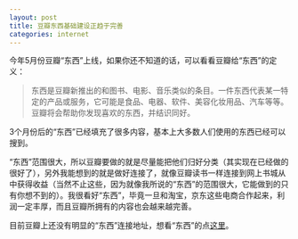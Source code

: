 ```yaml
---
layout: post
title: 豆瓣东西基础建设正趋于完善
categories: internet
---
```

今年5月份豆瓣“东西”上线，如果你还不知道的话，可以看看豆瓣给“东西”的定义：

> 东西是豆瓣新推出的和图书、电影、音乐类似的条目。一件东西代表某一特定的产品或服务，它可能是食品、电器、软件、美容化妆用品、汽车等等。豆瓣将会帮助你发现喜欢的东西，并结识同好。

3个月份后的“东西”已经填充了很多内容，基本上大多数人们使用的东西已经可以搜到。

“东西”范围很大，所以豆瓣要做的就是尽量能把他们归好分类（其实现在已经做的很好了），另外我能想到的就是做好连接了，就像豆瓣读书一样连接到网上书城从中获得收益（当然不止这些，因为就像我所说的“东西”的范围很大，它能做到的只有你想不到的）。我很看好“东西”，毕竟一旦和淘宝，京东这些电商合作起来，利润一定丰厚，而且豆瓣所拥有的内容也会越来越完善。

目前豆瓣上还没有明显的“东西”连接地址，想看“东西”的点[这里](http://www.douban.com/subject/explore)。
